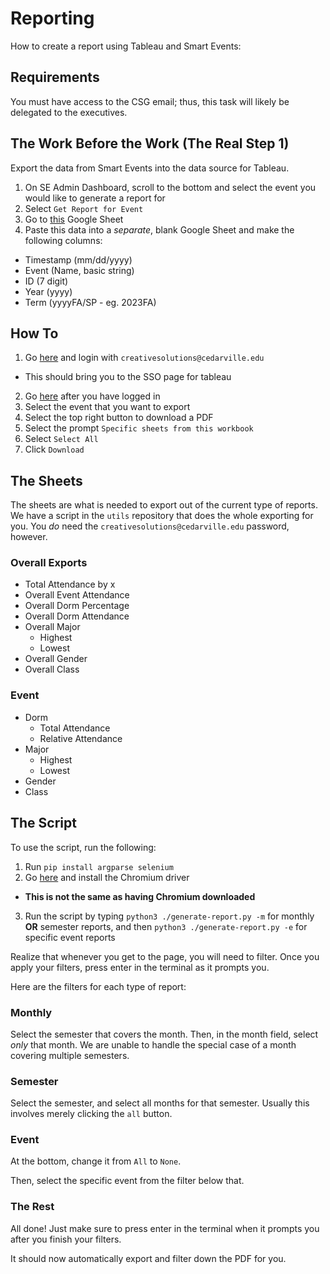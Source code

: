# Reporting

How to create a report using Tableau and Smart Events:

## Requirements

You must have access to the CSG email; thus, this task will likely be delegated to the executives.

## The Work Before the Work (The Real Step 1)

Export the data from Smart Events into the data source for Tableau.

1. On SE Admin Dashboard, scroll to the bottom and select the event you would like to generate a report for
2. Select `Get Report for Event`
3. Go to [this](https://docs.google.com/spreadsheets/d/1MnvnQCP7nCRaFSH5nir4aUzg6aATRVDshBpvh7jMpH8/edit#gid=1167158175) Google Sheet
3. Paste this data into a *separate*, blank Google Sheet and make the following columns:
- Timestamp (mm/dd/yyyy)
- Event (Name, basic string)
- ID (7 digit)
- Year (yyyy)
- Term (yyyyFA/SP - eg. 2023FA)

## How To

1. Go [here](https://sso.online.tableau.com/public/idp/SSO) and login with `creativesolutions@cedarville.edu`
- This should bring you to the SSO page for tableau
2. Go [here](https://prod-useast-a.online.tableau.com/#/site/cedarvilleuniversity/workbooks/1094976/views) after you have logged in
3. Select the event that you want to export
4. Select the top right button to download a PDF
5. Select the prompt `Specific sheets from this workbook`
6. Select `Select All`
7. Click `Download`

## The Sheets

The sheets are what is needed to export out of the current type of reports. We have a script in the `utils` repository that does the whole exporting for you. You *do* need the `creativesolutions@cedarville.edu` password, however.

### Overall Exports

- Total Attendance by x
- Overall Event Attendance
- Overall Dorm Percentage
- Overall Dorm Attendance
- Overall Major
    - Highest
    - Lowest
- Overall Gender
- Overall Class

### Event

- Dorm
    - Total Attendance
    - Relative Attendance
- Major
    - Highest
    - Lowest
- Gender
- Class

## The Script

To use the script, run the following:

1. Run `pip install argparse selenium`
2. Go [here](https://selenium-python.readthedocs.io/installation.html#drivers) and install the Chromium driver
- **This is not the same as having Chromium downloaded**
3. Run the script by typing `python3 ./generate-report.py -m` for monthly **OR** semester reports, and then `python3 ./generate-report.py -e` for specific event reports

Realize that whenever you get to the page, you will need to filter. Once you apply your filters, press enter in the terminal as it prompts you.

Here are the filters for each type of report:

### Monthly

Select the semester that covers the month. Then, in the month field, select *only* that month. We are unable to handle the special case of a month covering multiple semesters.

### Semester

Select the semester, and select all months for that semester. Usually this involves merely clicking the `all` button.

### Event

At the bottom, change it from `All` to `None`.

Then, select the specific event from the filter below that.

### The Rest

All done! Just make sure to press enter in the terminal when it prompts you after you finish your filters.

It should now automatically export and filter down the PDF for you.

